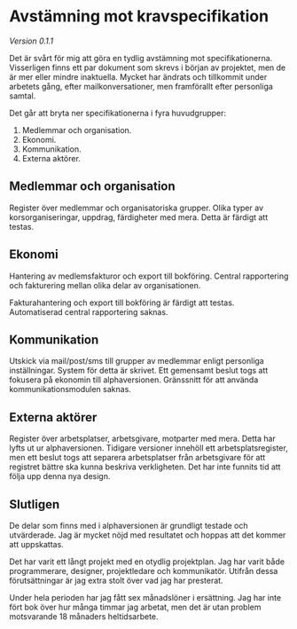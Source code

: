 
Avstämning mot kravspecifikation
================================

*Version 0.1.1*

Det är svårt för mig att göra en tydlig avstämning mot specifikationerna.
Visserligen finns ett par dokument som skrevs i början av projektet, men de är
mer eller mindre inaktuella. Mycket har ändrats och tillkommit under
arbetets gång, efter mailkonversationer, men framförallt efter personliga
samtal.

Det går att bryta ner specifikationerna i fyra huvudgrupper:

1. Medlemmar och organisation.
1. Ekonomi.
1. Kommunikation.
1. Externa aktörer.

## Medlemmar och organisation

Register över medlemmar och organisatoriska grupper. Olika typer av
korsorganiseringar, uppdrag, färdigheter med mera. Detta är färdigt att testas.

## Ekonomi

Hantering av medlemsfakturor och export till bokföring. Central rapportering
och fakturering mellan olika delar av organisationen.

Fakturahantering och export till bokföring är färdigt att testas. Automatiserad
central rapportering saknas.

## Kommunikation

Utskick via mail/post/sms till grupper av medlemmar enligt personliga
inställningar. System för detta är skrivet. Ett gemensamt beslut togs att
fokusera på ekonomin till alphaversionen. Gränssnitt för att använda
kommunikationsmodulen saknas.

## Externa aktörer

Register över arbetsplatser, arbetsgivare, motparter med mera. Detta har lyfts
ut ur alphaversionen. Tidigare versioner innehöll ett arbetsplatsregister,
men ett beslut togs att separera arbetsplatser från arbetsgivare för att
registret bättre ska kunna beskriva verkligheten. Det har inte funnits tid att
följa upp denna nya design.

## Slutligen

De delar som finns med i alphaversionen är grundligt testade och utvärderade.
Jag är mycket nöjd med resultatet och hoppas att det kommer att uppskattas.

Det har varit ett långt projekt med en otydlig projektplan. Jag har varit både
programmerare, designer, projektledare och kommunikatör. Utifrån dessa
förutsättningar är jag extra stolt över vad jag har presterat.

Under hela perioden har jag fått sex månadslöner i ersättning. Jag har inte
fört bok över hur många timmar jag arbetat, men det är utan problem motsvarande
18 månaders heltidsarbete.

